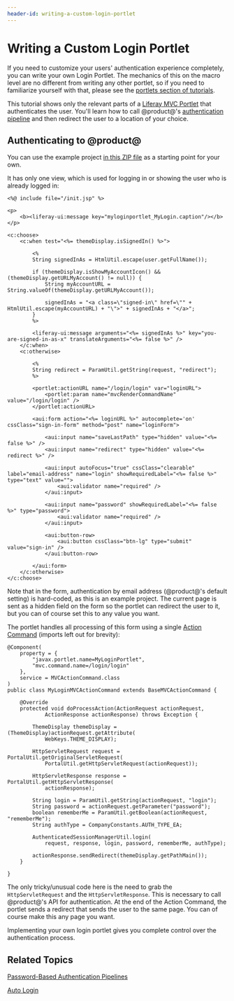 ```yaml
---
header-id: writing-a-custom-login-portlet
---
```


# Writing a Custom Login Portlet

If you need to customize your users' authentication experience completely, you
can write your own Login Portlet. The mechanics of this on the macro level are
no different from writing any other portlet, so if you need to familiarize
yourself with that, please see the 
[portlets section of tutorials](/docs/7-0/tutorials/-/knowledge_base/t/portlets). 

This tutorial shows only the relevant parts of a 
[Liferay MVC Portlet](/docs/7-0/tutorials/-/knowledge_base/t/liferay-mvc-portlet) 
that authenticates the user. You'll learn how to call @product@'s 
[authentication pipeline](/docs/7-0/tutorials/-/knowledge_base/t/authentication-pipelines) 
and then redirect the user to a location of your choice. 

## Authenticating to @product@

You can use the example project 
[in this ZIP file](https://dev.liferay.com/documents/10184/656312/MyCustomLoginPortlet.zip) 
as a starting point for your own. 

It has only one view, which is used for logging in or showing the user who is
already logged in: 

    <%@ include file="/init.jsp" %>

    <p>
        <b><liferay-ui:message key="myloginportlet_MyLogin.caption"/></b>
    </p>

    <c:choose>
        <c:when test="<%= themeDisplay.isSignedIn() %>">

            <%
            String signedInAs = HtmlUtil.escape(user.getFullName());

            if (themeDisplay.isShowMyAccountIcon() && (themeDisplay.getURLMyAccount() != null)) {
                String myAccountURL = String.valueOf(themeDisplay.getURLMyAccount());

                signedInAs = "<a class=\"signed-in\" href=\"" + HtmlUtil.escape(myAccountURL) + "\">" + signedInAs + "</a>";
            }
            %>

            <liferay-ui:message arguments="<%= signedInAs %>" key="you-are-signed-in-as-x" translateArguments="<%= false %>" />
        </c:when>
        <c:otherwise>
        
            <%
            String redirect = ParamUtil.getString(request, "redirect");
            %>
        
            <portlet:actionURL name="/login/login" var="loginURL">
                <portlet:param name="mvcRenderCommandName" value="/login/login" />
            </portlet:actionURL>
            
            <aui:form action="<%= loginURL %>" autocomplete='on' cssClass="sign-in-form" method="post" name="loginForm">
            
                <aui:input name="saveLastPath" type="hidden" value="<%= false %>" />
                <aui:input name="redirect" type="hidden" value="<%= redirect %>" />
                        
                <aui:input autoFocus="true" cssClass="clearable" label="email-address" name="login" showRequiredLabel="<%= false %>" type="text" value="">
                    <aui:validator name="required" />
                </aui:input>

                <aui:input name="password" showRequiredLabel="<%= false %>" type="password">
                    <aui:validator name="required" />
                </aui:input>
                
                <aui:button-row>
                    <aui:button cssClass="btn-lg" type="submit" value="sign-in" />
                </aui:button-row>
                    
            </aui:form>
        </c:otherwise>
    </c:choose>

Note that in the form, authentication by email address (@product@'s default
setting) is hard-coded, as this is an example project. The current page is sent
as a hidden field on the form so the portlet can redirect the user to it, but
you can of course set this to any value you want. 

The portlet handles all processing of this form using a single 
[Action Command](/docs/7-0/tutorials/-/knowledge_base/t/mvc-action-command) 
(imports left out for brevity): 

    @Component(
        property = {
            "javax.portlet.name=MyLoginPortlet",
            "mvc.command.name=/login/login"
        },
        service = MVCActionCommand.class
    )
    public class MyLoginMVCActionCommand extends BaseMVCActionCommand {

        @Override
        protected void doProcessAction(ActionRequest actionRequest,
                ActionResponse actionResponse) throws Exception {

            ThemeDisplay themeDisplay = (ThemeDisplay)actionRequest.getAttribute(
                WebKeys.THEME_DISPLAY);
            
            HttpServletRequest request = PortalUtil.getOriginalServletRequest(
                PortalUtil.getHttpServletRequest(actionRequest));
            
            HttpServletResponse response = PortalUtil.getHttpServletResponse(
                actionResponse);

            String login = ParamUtil.getString(actionRequest, "login");
            String password = actionRequest.getParameter("password");
            boolean rememberMe = ParamUtil.getBoolean(actionRequest, "rememberMe");
            String authType = CompanyConstants.AUTH_TYPE_EA;
            
            AuthenticatedSessionManagerUtil.login(
                request, response, login, password, rememberMe, authType);
            
            actionResponse.sendRedirect(themeDisplay.getPathMain());
        }

    }

The only tricky/unusual code here is the need to grab the `HttpServletRequest` 
and the `HttpServletResponse`. This is necessary to call @product@'s API for 
authentication. At the end of the Action Command, the portlet sends a redirect 
that sends the user to the same page. You can of course make this any page you 
want. 

Implementing your own login portlet gives you complete control over the
authentication process. 

## Related Topics

[Password-Based Authentication Pipelines](/docs/7-0/tutorials/-/knowledge_base/t/password-based-authentication-pipelines)

[Auto Login](/docs/7-0/tutorials/-/knowledge_base/t/auto-login)
